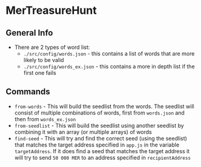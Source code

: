 # MerTreasureHunt

## General Info
- There are 2 types of word list: 
  - `./src/config/words.json`     - this contains a list of words that are more likely to be valid
  - `./src/config/words_ex.json`  - this contains a more in depth list if the first one fails

## Commands

- `from-words` - This will build the seedlist from the words. The seedlist will consist of multiple combinations of words, first from `words.json` and then from `words_ex.json`
- `from-seedlist` - This will build the seedlist using another seedlist by combining it with an array (or multiple arrays) of words
- `find-seed` - This will try and find the correct seed (using the seedlist) that matches the target address specified in `app.js` in the variable `targetAddress`. If it does find a seed that matches the target address it will try to send `50 000 MER` to an address specified in `recipientAddress`

